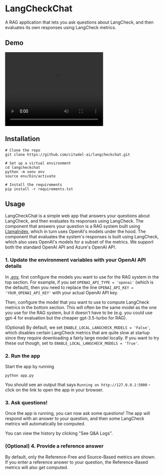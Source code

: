 # LangCheckChat

A RAG application that lets you ask questions about LangCheck, and then
evaluates its own responses using LangCheck metrics.

## Demo

<video width="320" height="240" controls>
    <source src="static/en_demo.mp4" type="video/mp4">
    Your browser does not support the video tag.
</video>

## Installation

```
# Clone the repo
git clone https://github.com/citadel-ai/langcheckchat.git

# Set up a virtual environment
cd langcheckchat
python -m venv env
source env/bin/activate

# Install the requirements
pip install -r requirements.txt
```

## Usage

LangCheckChat is a simple web app that answers your questions about LangCheck,
and then evaluates its responses using LangCheck. The component that answers
your question is a RAG system built using
[LlamaIndex](https://github.com/run-llama/llama_index), which in turn uses
OpenAI's models under the hood. The component that evaluates the system's
responses is built using LangCheck, which also uses OpenAI's models for a subset
of the metrics. We support both the standard OpenAI API and Azure's OpenAI API.

### 1. Update the environment variables with your OpenAI API details

In [.env](.env), first configure the models you want to use for the RAG system
in the top section. For example, if you set `OPENAI_API_TYPE = 'openai'` (which
is the default), then you need to replace the line
`OPENAI_API_KEY = 'YOUR_OPENAI_API_KEY'` with your actual OpenAI API key.

Then, configure the model that you want to use to compute LangCheck metrics in
the bottom section. This will often be the same model as the one you use for the
RAG system, but it doesn't have to be (e.g. you could use gpt-4 for evaluation
but the cheaper gpt-3.5-turbo for RAG).

(Optional) By default, we set `ENABLE_LOCAL_LANGCHECK_MODELS = 'False'`, which
disables certain LangCheck metrics that are quite slow at startup since they
require downloading a fairly large model locally. If you want to try these out
though, set to `ENABLE_LOCAL_LANGCHECK_MODELS = 'True'`.

### 2. Run the app

Start the app by running
```
python app.py
```

You should see an output that says `Running on http://127.0.0.1:5000` - click
on the link to open the app in your browser.

### 3. Ask questions!

Once the app is running, you can now ask some questions! The app will respond
with an answer to your question, and then some LangCheck metrics will
automatically be computed.

You can view the history by clicking "See Q&A Logs".

### (Optional) 4. Provide a reference answer

By default, only the Reference-Free and Source-Based metrics are shown. If you
enter a reference answer to your question, the Reference-Based metrics will
also get computed.